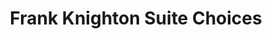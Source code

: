 ---
title: "Frank Knighton Suite Choices"
url: /ilkeston/frank-knighton-suite-choices/
shop: Möbel
---
